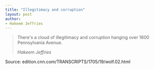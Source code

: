```yaml
---
title: "Illegitimacy and corruption"
layout: post
author:
- Hakeem Jeffries
---
```


> There's a cloud of illegitimacy and corruption hanging over 1600 Pennsylvania Avenue.
>
> <cite>Hakeem Jeffries</cite>

Source: edition.cnn.com/TRANSCRIPTS/1705/19/wolf.02.html
